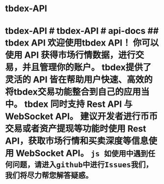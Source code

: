 # tbdex-API
# tbdex-API # tbdex-API # api-docs ## tbdex API  欢迎使用tbdex API！ 你可以使用 API 获得市场行情数据，进行交易，并且管理你的账户。  tbdex提供了灵活的 API 皆在帮助用户快速、高效的将tbdex交易功能整合到自己的应用当中。  tbdex 同时支持 Rest API 与 WebSocket API。  建议开发者进行币币交易或者资产提现等功能时使用 Rest API，获取市场行情和买卖深度等信息使用 WebSocket API。  ```js 如使用中遇到任何问题，请进入github中进行Issues我们，我们将尽力帮您解答疑惑。 ```
